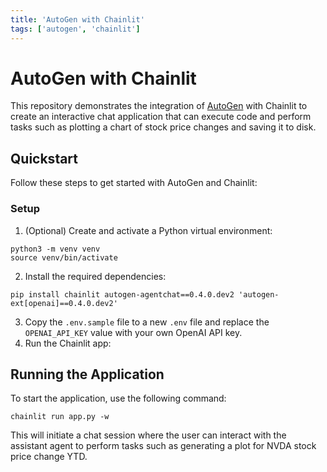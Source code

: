 ```yaml
---
title: 'AutoGen with Chainlit'
tags: ['autogen', 'chainlit']
---
```


# AutoGen with Chainlit

This repository demonstrates the integration of [AutoGen](https://microsoft.github.io/autogen/) with Chainlit to create an interactive chat application that can execute code and perform tasks such as plotting a chart of stock price changes and saving it to disk.

## Quickstart

Follow these steps to get started with AutoGen and Chainlit:

### Setup

1. (Optional) Create and activate a Python virtual environment:

```shell
python3 -m venv venv
source venv/bin/activate
```

2. Install the required dependencies:

```shell
pip install chainlit autogen-agentchat==0.4.0.dev2 'autogen-ext[openai]==0.4.0.dev2'
```

3. Copy the `.env.sample` file to a new `.env` file and replace the `OPENAI_API_KEY` value with your own OpenAI API key.
4. Run the Chainlit app:

## Running the Application

To start the application, use the following command:

```shell
chainlit run app.py -w
```

This will initiate a chat session where the user can interact with the assistant agent to perform tasks such as generating a plot for NVDA stock price change YTD.
